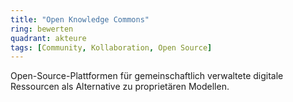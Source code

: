 ```yaml
---
title: "Open Knowledge Commons"
ring: bewerten
quadrant: akteure
tags: [Community, Kollaboration, Open Source]
---
```


Open-Source-Plattformen für gemeinschaftlich verwaltete digitale Ressourcen als Alternative zu proprietären Modellen.
